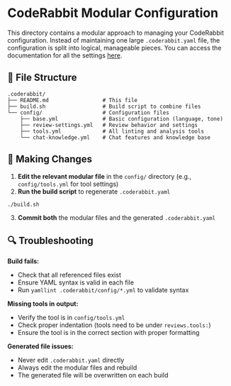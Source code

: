 # CodeRabbit Modular Configuration

This directory contains a modular approach to managing your CodeRabbit configuration. Instead of maintaining one large `.coderabbit.yaml` file, the configuration is split into logical, manageable pieces.
You can access the documentation for all the settings [here](https://docs.coderabbit.ai/reference/configuration/).

## 📁 File Structure

```
.coderabbit/
├── README.md                 # This file
├── build.sh                  # Build script to combine files
└── config/                   # Configuration files
    ├── base.yml              # Basic configuration (language, tone)
    ├── review-settings.yml   # Review behavior and settings
    ├── tools.yml             # All linting and analysis tools
    └── chat-knowledge.yml    # Chat features and knowledge base
```

## 🚀 Making Changes

1. **Edit the relevant modular file** in the `config/` directory (e.g., `config/tools.yml` for tool settings)
2. **Run the build script** to regenerate `.coderabbit.yaml`
```shell
./build.sh
```
3. **Commit both** the modular files and the generated `.coderabbit.yaml`

## 🔍 Troubleshooting

**Build fails:**
- Check that all referenced files exist
- Ensure YAML syntax is valid in each file
- Run `yamllint .coderabbit/config/*.yml` to validate syntax

**Missing tools in output:**
- Verify the tool is in `config/tools.yml`
- Check proper indentation (tools need to be under `reviews.tools:`)
- Ensure the tool is in the correct section with proper formatting

**Generated file issues:**
- Never edit `.coderabbit.yaml` directly
- Always edit the modular files and rebuild
- The generated file will be overwritten on each build
